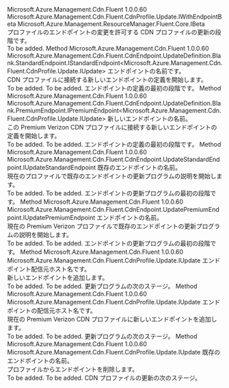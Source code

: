 <Type Name="IWithEndpoint" FullName="Microsoft.Azure.Management.Cdn.Fluent.CdnProfile.Update.IWithEndpoint">
  <TypeSignature Language="C#" Value="public interface IWithEndpoint : Microsoft.Azure.Management.Cdn.Fluent.CdnProfile.Update.IWithEndpointBeta, Microsoft.Azure.Management.ResourceManager.Fluent.Core.IBeta" />
  <TypeSignature Language="ILAsm" Value=".class public interface auto ansi abstract IWithEndpoint implements class Microsoft.Azure.Management.Cdn.Fluent.CdnProfile.Update.IWithEndpointBeta, class Microsoft.Azure.Management.ResourceManager.Fluent.Core.IBeta" />
  <TypeSignature Language="DocId" Value="T:Microsoft.Azure.Management.Cdn.Fluent.CdnProfile.Update.IWithEndpoint" />
  <TypeSignature Language="VB.NET" Value="Public Interface IWithEndpoint&#xA;Implements IBeta, IWithEndpointBeta" />
  <TypeSignature Language="F#" Value="type IWithEndpoint = interface&#xA;    interface IWithEndpointBeta&#xA;    interface IBeta" />
  <AssemblyInfo>
    <AssemblyName>Microsoft.Azure.Management.Cdn.Fluent</AssemblyName>
    <AssemblyVersion>1.0.0.60</AssemblyVersion>
  </AssemblyInfo>
  <Interfaces>
    <Interface>
      <InterfaceName>Microsoft.Azure.Management.Cdn.Fluent.CdnProfile.Update.IWithEndpointBeta</InterfaceName>
    </Interface>
    <Interface>
      <InterfaceName>Microsoft.Azure.Management.ResourceManager.Fluent.Core.IBeta</InterfaceName>
    </Interface>
  </Interfaces>
  <Docs>
    <summary>
            プロファイルのエンドポイントの変更を許可する CDN プロファイルの更新の段階です。
            </summary>
    <remarks>To be added.</remarks>
  </Docs>
  <Members>
    <Member MemberName="DefineNewEndpoint">
      <MemberSignature Language="C#" Value="public Microsoft.Azure.Management.Cdn.Fluent.CdnEndpoint.UpdateDefinition.Blank.StandardEndpoint.IStandardEndpoint&lt;Microsoft.Azure.Management.Cdn.Fluent.CdnProfile.Update.IUpdate&gt; DefineNewEndpoint (string name);" />
      <MemberSignature Language="ILAsm" Value=".method public hidebysig newslot virtual instance class Microsoft.Azure.Management.Cdn.Fluent.CdnEndpoint.UpdateDefinition.Blank.StandardEndpoint.IStandardEndpoint`1&lt;class Microsoft.Azure.Management.Cdn.Fluent.CdnProfile.Update.IUpdate&gt; DefineNewEndpoint(string name) cil managed" />
      <MemberSignature Language="DocId" Value="M:Microsoft.Azure.Management.Cdn.Fluent.CdnProfile.Update.IWithEndpoint.DefineNewEndpoint(System.String)" />
      <MemberSignature Language="VB.NET" Value="Public Function DefineNewEndpoint (name As String) As IStandardEndpoint(Of IUpdate)" />
      <MemberSignature Language="F#" Value="abstract member DefineNewEndpoint : string -&gt; Microsoft.Azure.Management.Cdn.Fluent.CdnEndpoint.UpdateDefinition.Blank.StandardEndpoint.IStandardEndpoint&lt;Microsoft.Azure.Management.Cdn.Fluent.CdnProfile.Update.IUpdate&gt;" Usage="iWithEndpoint.DefineNewEndpoint name" />
      <MemberType>Method</MemberType>
      <AssemblyInfo>
        <AssemblyName>Microsoft.Azure.Management.Cdn.Fluent</AssemblyName>
        <AssemblyVersion>1.0.0.60</AssemblyVersion>
      </AssemblyInfo>
      <ReturnValue>
        <ReturnType>Microsoft.Azure.Management.Cdn.Fluent.CdnEndpoint.UpdateDefinition.Blank.StandardEndpoint.IStandardEndpoint&lt;Microsoft.Azure.Management.Cdn.Fluent.CdnProfile.Update.IUpdate&gt;</ReturnType>
      </ReturnValue>
      <Parameters>
        <Parameter Name="name" Type="System.String" />
      </Parameters>
      <Docs>
        <param name="name">エンドポイントの名前です。</param>
        <summary>
            CDN プロファイルに接続する新しいエンドポイントの定義を開始します。
            </summary>
        <returns>To be added.</returns>
        <remarks>To be added.</remarks>
        <return>エンドポイントの定義の最初の段階です。</return>
      </Docs>
    </Member>
    <Member MemberName="DefineNewPremiumEndpoint">
      <MemberSignature Language="C#" Value="public Microsoft.Azure.Management.Cdn.Fluent.CdnEndpoint.UpdateDefinition.Blank.PremiumEndpoint.IPremiumEndpoint&lt;Microsoft.Azure.Management.Cdn.Fluent.CdnProfile.Update.IUpdate&gt; DefineNewPremiumEndpoint (string name);" />
      <MemberSignature Language="ILAsm" Value=".method public hidebysig newslot virtual instance class Microsoft.Azure.Management.Cdn.Fluent.CdnEndpoint.UpdateDefinition.Blank.PremiumEndpoint.IPremiumEndpoint`1&lt;class Microsoft.Azure.Management.Cdn.Fluent.CdnProfile.Update.IUpdate&gt; DefineNewPremiumEndpoint(string name) cil managed" />
      <MemberSignature Language="DocId" Value="M:Microsoft.Azure.Management.Cdn.Fluent.CdnProfile.Update.IWithEndpoint.DefineNewPremiumEndpoint(System.String)" />
      <MemberSignature Language="VB.NET" Value="Public Function DefineNewPremiumEndpoint (name As String) As IPremiumEndpoint(Of IUpdate)" />
      <MemberSignature Language="F#" Value="abstract member DefineNewPremiumEndpoint : string -&gt; Microsoft.Azure.Management.Cdn.Fluent.CdnEndpoint.UpdateDefinition.Blank.PremiumEndpoint.IPremiumEndpoint&lt;Microsoft.Azure.Management.Cdn.Fluent.CdnProfile.Update.IUpdate&gt;" Usage="iWithEndpoint.DefineNewPremiumEndpoint name" />
      <MemberType>Method</MemberType>
      <AssemblyInfo>
        <AssemblyName>Microsoft.Azure.Management.Cdn.Fluent</AssemblyName>
        <AssemblyVersion>1.0.0.60</AssemblyVersion>
      </AssemblyInfo>
      <ReturnValue>
        <ReturnType>Microsoft.Azure.Management.Cdn.Fluent.CdnEndpoint.UpdateDefinition.Blank.PremiumEndpoint.IPremiumEndpoint&lt;Microsoft.Azure.Management.Cdn.Fluent.CdnProfile.Update.IUpdate&gt;</ReturnType>
      </ReturnValue>
      <Parameters>
        <Parameter Name="name" Type="System.String" />
      </Parameters>
      <Docs>
        <param name="name">新しいエンドポイントの名前。</param>
        <summary>
            この Premium Verizon CDN プロファイルに接続する新しいエンドポイントの定義を開始します。
            </summary>
        <returns>To be added.</returns>
        <remarks>To be added.</remarks>
        <return>エンドポイントの定義の最初の段階です。</return>
      </Docs>
    </Member>
    <Member MemberName="UpdateEndpoint">
      <MemberSignature Language="C#" Value="public Microsoft.Azure.Management.Cdn.Fluent.CdnEndpoint.UpdateStandardEndpoint.IUpdateStandardEndpoint UpdateEndpoint (string name);" />
      <MemberSignature Language="ILAsm" Value=".method public hidebysig newslot virtual instance class Microsoft.Azure.Management.Cdn.Fluent.CdnEndpoint.UpdateStandardEndpoint.IUpdateStandardEndpoint UpdateEndpoint(string name) cil managed" />
      <MemberSignature Language="DocId" Value="M:Microsoft.Azure.Management.Cdn.Fluent.CdnProfile.Update.IWithEndpoint.UpdateEndpoint(System.String)" />
      <MemberSignature Language="VB.NET" Value="Public Function UpdateEndpoint (name As String) As IUpdateStandardEndpoint" />
      <MemberSignature Language="F#" Value="abstract member UpdateEndpoint : string -&gt; Microsoft.Azure.Management.Cdn.Fluent.CdnEndpoint.UpdateStandardEndpoint.IUpdateStandardEndpoint" Usage="iWithEndpoint.UpdateEndpoint name" />
      <MemberType>Method</MemberType>
      <AssemblyInfo>
        <AssemblyName>Microsoft.Azure.Management.Cdn.Fluent</AssemblyName>
        <AssemblyVersion>1.0.0.60</AssemblyVersion>
      </AssemblyInfo>
      <ReturnValue>
        <ReturnType>Microsoft.Azure.Management.Cdn.Fluent.CdnEndpoint.UpdateStandardEndpoint.IUpdateStandardEndpoint</ReturnType>
      </ReturnValue>
      <Parameters>
        <Parameter Name="name" Type="System.String" />
      </Parameters>
      <Docs>
        <param name="name">既存のエンドポイントの名前。</param>
        <summary>
            現在のプロファイルで既存のエンドポイントの更新プログラムの説明を開始します。
            </summary>
        <returns>To be added.</returns>
        <remarks>To be added.</remarks>
        <return>エンドポイントの更新プログラムの最初の段階です。</return>
      </Docs>
    </Member>
    <Member MemberName="UpdatePremiumEndpoint">
      <MemberSignature Language="C#" Value="public Microsoft.Azure.Management.Cdn.Fluent.CdnEndpoint.UpdatePremiumEndpoint.IUpdatePremiumEndpoint UpdatePremiumEndpoint (string name);" />
      <MemberSignature Language="ILAsm" Value=".method public hidebysig newslot virtual instance class Microsoft.Azure.Management.Cdn.Fluent.CdnEndpoint.UpdatePremiumEndpoint.IUpdatePremiumEndpoint UpdatePremiumEndpoint(string name) cil managed" />
      <MemberSignature Language="DocId" Value="M:Microsoft.Azure.Management.Cdn.Fluent.CdnProfile.Update.IWithEndpoint.UpdatePremiumEndpoint(System.String)" />
      <MemberSignature Language="VB.NET" Value="Public Function UpdatePremiumEndpoint (name As String) As IUpdatePremiumEndpoint" />
      <MemberSignature Language="F#" Value="abstract member UpdatePremiumEndpoint : string -&gt; Microsoft.Azure.Management.Cdn.Fluent.CdnEndpoint.UpdatePremiumEndpoint.IUpdatePremiumEndpoint" Usage="iWithEndpoint.UpdatePremiumEndpoint name" />
      <MemberType>Method</MemberType>
      <AssemblyInfo>
        <AssemblyName>Microsoft.Azure.Management.Cdn.Fluent</AssemblyName>
        <AssemblyVersion>1.0.0.60</AssemblyVersion>
      </AssemblyInfo>
      <ReturnValue>
        <ReturnType>Microsoft.Azure.Management.Cdn.Fluent.CdnEndpoint.UpdatePremiumEndpoint.IUpdatePremiumEndpoint</ReturnType>
      </ReturnValue>
      <Parameters>
        <Parameter Name="name" Type="System.String" />
      </Parameters>
      <Docs>
        <param name="name">エンドポイントの名前。</param>
        <summary>
            現在の Premium Verizon プロファイルで既存のエンドポイントの更新プログラムの説明を開始します。
            </summary>
        <returns>To be added.</returns>
        <remarks>To be added.</remarks>
        <return>エンドポイントの更新プログラムの最初の段階です。</return>
      </Docs>
    </Member>
    <Member MemberName="WithNewEndpoint">
      <MemberSignature Language="C#" Value="public Microsoft.Azure.Management.Cdn.Fluent.CdnProfile.Update.IUpdate WithNewEndpoint (string endpointOriginHostname);" />
      <MemberSignature Language="ILAsm" Value=".method public hidebysig newslot virtual instance class Microsoft.Azure.Management.Cdn.Fluent.CdnProfile.Update.IUpdate WithNewEndpoint(string endpointOriginHostname) cil managed" />
      <MemberSignature Language="DocId" Value="M:Microsoft.Azure.Management.Cdn.Fluent.CdnProfile.Update.IWithEndpoint.WithNewEndpoint(System.String)" />
      <MemberSignature Language="VB.NET" Value="Public Function WithNewEndpoint (endpointOriginHostname As String) As IUpdate" />
      <MemberSignature Language="F#" Value="abstract member WithNewEndpoint : string -&gt; Microsoft.Azure.Management.Cdn.Fluent.CdnProfile.Update.IUpdate" Usage="iWithEndpoint.WithNewEndpoint endpointOriginHostname" />
      <MemberType>Method</MemberType>
      <AssemblyInfo>
        <AssemblyName>Microsoft.Azure.Management.Cdn.Fluent</AssemblyName>
        <AssemblyVersion>1.0.0.60</AssemblyVersion>
      </AssemblyInfo>
      <ReturnValue>
        <ReturnType>Microsoft.Azure.Management.Cdn.Fluent.CdnProfile.Update.IUpdate</ReturnType>
      </ReturnValue>
      <Parameters>
        <Parameter Name="endpointOriginHostname" Type="System.String" />
      </Parameters>
      <Docs>
        <param name="endpointOriginHostname">エンドポイント配信元ホスト名です。</param>
        <summary>
            新しいエンドポイントを追加します。
            </summary>
        <returns>To be added.</returns>
        <remarks>To be added.</remarks>
        <return>更新プログラムの次のステージ。</return>
      </Docs>
    </Member>
    <Member MemberName="WithNewPremiumEndpoint">
      <MemberSignature Language="C#" Value="public Microsoft.Azure.Management.Cdn.Fluent.CdnProfile.Update.IUpdate WithNewPremiumEndpoint (string endpointOriginHostname);" />
      <MemberSignature Language="ILAsm" Value=".method public hidebysig newslot virtual instance class Microsoft.Azure.Management.Cdn.Fluent.CdnProfile.Update.IUpdate WithNewPremiumEndpoint(string endpointOriginHostname) cil managed" />
      <MemberSignature Language="DocId" Value="M:Microsoft.Azure.Management.Cdn.Fluent.CdnProfile.Update.IWithEndpoint.WithNewPremiumEndpoint(System.String)" />
      <MemberSignature Language="VB.NET" Value="Public Function WithNewPremiumEndpoint (endpointOriginHostname As String) As IUpdate" />
      <MemberSignature Language="F#" Value="abstract member WithNewPremiumEndpoint : string -&gt; Microsoft.Azure.Management.Cdn.Fluent.CdnProfile.Update.IUpdate" Usage="iWithEndpoint.WithNewPremiumEndpoint endpointOriginHostname" />
      <MemberType>Method</MemberType>
      <AssemblyInfo>
        <AssemblyName>Microsoft.Azure.Management.Cdn.Fluent</AssemblyName>
        <AssemblyVersion>1.0.0.60</AssemblyVersion>
      </AssemblyInfo>
      <ReturnValue>
        <ReturnType>Microsoft.Azure.Management.Cdn.Fluent.CdnProfile.Update.IUpdate</ReturnType>
      </ReturnValue>
      <Parameters>
        <Parameter Name="endpointOriginHostname" Type="System.String" />
      </Parameters>
      <Docs>
        <param name="endpointOriginHostname">エンドポイントの配信元ホスト名です。</param>
        <summary>
            現在の Premium Verizon CDN プロファイルに新しいエンドポイントを追加します。
            </summary>
        <returns>To be added.</returns>
        <remarks>To be added.</remarks>
        <return>更新プログラムの次のステージ。</return>
      </Docs>
    </Member>
    <Member MemberName="WithoutEndpoint">
      <MemberSignature Language="C#" Value="public Microsoft.Azure.Management.Cdn.Fluent.CdnProfile.Update.IUpdate WithoutEndpoint (string name);" />
      <MemberSignature Language="ILAsm" Value=".method public hidebysig newslot virtual instance class Microsoft.Azure.Management.Cdn.Fluent.CdnProfile.Update.IUpdate WithoutEndpoint(string name) cil managed" />
      <MemberSignature Language="DocId" Value="M:Microsoft.Azure.Management.Cdn.Fluent.CdnProfile.Update.IWithEndpoint.WithoutEndpoint(System.String)" />
      <MemberSignature Language="VB.NET" Value="Public Function WithoutEndpoint (name As String) As IUpdate" />
      <MemberSignature Language="F#" Value="abstract member WithoutEndpoint : string -&gt; Microsoft.Azure.Management.Cdn.Fluent.CdnProfile.Update.IUpdate" Usage="iWithEndpoint.WithoutEndpoint name" />
      <MemberType>Method</MemberType>
      <AssemblyInfo>
        <AssemblyName>Microsoft.Azure.Management.Cdn.Fluent</AssemblyName>
        <AssemblyVersion>1.0.0.60</AssemblyVersion>
      </AssemblyInfo>
      <ReturnValue>
        <ReturnType>Microsoft.Azure.Management.Cdn.Fluent.CdnProfile.Update.IUpdate</ReturnType>
      </ReturnValue>
      <Parameters>
        <Parameter Name="name" Type="System.String" />
      </Parameters>
      <Docs>
        <param name="name">既存のエンドポイントの名前。</param>
        <summary>
            プロファイルからエンドポイントを削除します。
            </summary>
        <returns>To be added.</returns>
        <remarks>To be added.</remarks>
        <return>CDN プロファイルの更新の次のステージ。</return>
      </Docs>
    </Member>
  </Members>
</Type>